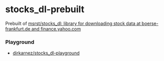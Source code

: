 stocks_dl-prebuilt
==================
Prebuilt of [msrst/stocks_dl: library for downloading stock data at boerse-frankfurt.de and finance.yahoo.com](https://github.com/msrst/stocks_dl)

### Playground
- [dirkarnez/stocks_dl-playground](https://github.com/dirkarnez/stocks_dl-playground)